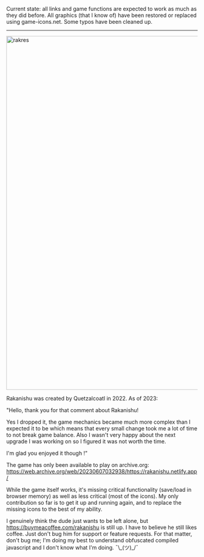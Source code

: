 Current state: all links and game functions are expected to work as much as they did before. All graphics (that I know of) have been restored or replaced using game-icons.net. Some typos have been cleaned up.

---

<img width="1920" height="930" alt="rakres" src="https://github.com/user-attachments/assets/6fa6b2d4-3f03-46f8-8c90-f5febf678436" />

Rakanishu was created by Quetzalcoatl in 2022. As of 2023:

"Hello, thank you for that comment about Rakanishu!

Yes I dropped it, the game mechanics became much more complex than I expected it to be which means that every small change took me a lot of time to not break game balance. Also I wasn't very happy about the next upgrade I was working on so I figured it was not worth the time.

I'm glad you enjoyed it though !"

The game has only been available to play on archive.org: https://web.archive.org/web/20230607032938/https://rakanishu.netlify.app/

While the game itself works, it's missing critical functionality (save/load in browser memory) as well as less critical (most of the icons). My only contribution so far is to get it up and running again, and to replace the missing icons to the best of my ability.

I genuinely think the dude just wants to be left alone, but https://buymeacoffee.com/rakanishu is still up. I have to believe he still likes coffee. Just don't bug him for support or feature requests. For that matter, don't bug me; I'm doing my best to understand obfuscated compiled javascript and I don't know what I'm doing. ¯\\\_(ツ)\_/¯
